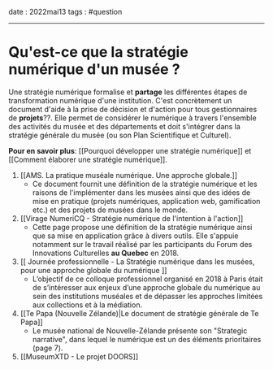 date : 2022mai13
tags : #question

---------
# Qu'est-ce que la stratégie numérique d'un musée ?

Une stratégie numérique formalise et **partage** les différentes étapes de transformation numérique d'une institution. C'est concrètement un document d'aide à la prise de décision et d'action pour tous gestionnaires de **projets**??. 
Elle permet de considérer le numérique à travers l'ensemble des activités du musée et des départements et doit s'intégrer dans la stratégie générale du musée (ou son Plan Scientifique et Culturel). 

**Pour en savoir plus**:  [[Pourquoi développer une stratégie numérique]] et [[Comment élaborer une stratégie numérique]]. 

1. [[AMS. La pratique muséale numérique. Une approche globale.]]
	- Ce document fournit une définition de la stratégie numérique et les raisons de l'implémenter dans les musées ainsi que des idées de mise en pratique (projets numériques, application web, gamification etc.) et des projets de musées dans le monde. 
2. [[Virage NumeriCQ - Stratégie numérique de l'intention à l'action]] 
	- Cette page propose une définition de la stratégie numérique ainsi que sa mise en application grâce à divers outils. Elle s'appuie notamment sur le travail réalisé par les participants du Forum des Innovations Culturelles **au Quebec** en 2018. 
3. [[ Journée professionnelle - La Stratégie numérique dans les musées, pour une approche globale du numérique ]]
	- L’objectif de ce colloque professionnel organisé en 2018 à Paris était de s’intéresser aux enjeux d’une approche globale du numérique au sein des institutions muséales et de dépasser les approches limitées aux collections et à la médiation.
4. [[Te Papa (Nouvelle Zélande)|Le document de stratégie générale de Te Papa]] 
	- Le musée national de Nouvelle-Zélande présente son "Strategic narrative", dans lequel le numérique est un des éléments prioritaires (page 7). 
5. [[MuseumXTD - Le projet DOORS]]